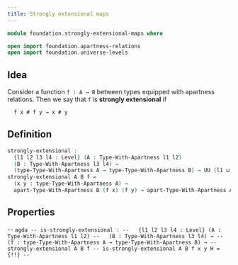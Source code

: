 ```yaml
---
title: Strongly extensional maps
---
```


```agda
module foundation.strongly-extensional-maps where

open import foundation.apartness-relations
open import foundation.universe-levels
```

## Idea

Consider a function `f : A → B` between types equipped with apartness relations. Then we say that `f` is **strongly extensional** if

```md
  f x # f y → x # y
```

## Definition

```agda
strongly-extensional :
  {l1 l2 l3 l4 : Level} (A : Type-With-Apartness l1 l2)
  (B : Type-With-Apartness l3 l4) →
  (type-Type-With-Apartness A → type-Type-With-Apartness B) → UU (l1 ⊔ l2 ⊔ l4)
strongly-extensional A B f =
  (x y : type-Type-With-Apartness A) →
  apart-Type-With-Apartness B (f x) (f y) → apart-Type-With-Apartness A x y
```

## Properties

-- ```agda
-- is-strongly-extensional :
--   {l1 l2 l3 l4 : Level} (A : Type-With-Apartness l1 l2)
--   (B : Type-With-Apartness l3 l4) →
--   (f : type-Type-With-Apartness A → type-Type-With-Apartness B) →
--   strongly-extensional A B f
-- is-strongly-extensional A B f x y H = {!!}
-- ```
